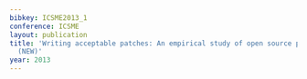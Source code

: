 ```yaml
---
bibkey: ICSME2013_1
conference: ICSME
layout: publication
title: 'Writing acceptable patches: An empirical study of open source project patches
  (NEW)'
year: 2013
---
```

